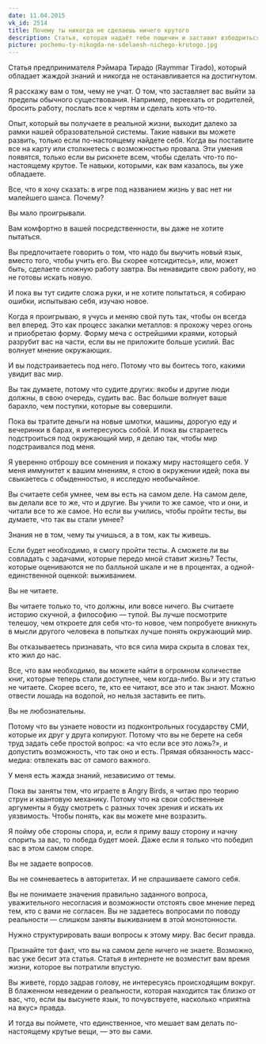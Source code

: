 ```yaml
---
date: 11.04.2015
vk_id: 2514
title: Почему ты никогда не сделаешь ничего крутого
description: Статья, которая надаёт тебе пощечин и заставит взбодриться
picture: pochemu-ty-nikogda-ne-sdelaesh-nichego-krutogo.jpg
---
```


Статья предпринимателя Рэймара Тирадо (Raymmar Tirado), который обладает жаждой знаний и никогда не останавливается на достигнутом.

Я расскажу вам о том, чему не учат. О том, что заставляет вас выйти за пределы обычного существования. Например, переехать от родителей, бросить работу, послать все к чертям и сделать хоть что-то. 

Опыт, который вы получаете в реальной жизни, выходит далеко за рамки нашей образовательной системы. Такие навыки вы можете развить, только если по-настоящему найдете себя. Когда вы поставите все на карту или столкнетесь с возможностью провала. Эти умения появятся, только если вы рискнете всем, чтобы сделать что-то по-настоящему крутое. Те навыки, которыми, как вам казалось, вы уже обладаете.

Все, что я хочу сказать: в игре под названием жизнь у вас нет ни малейшего шанса. Почему?

Вы мало проигрывали.

Вам комфортно в вашей посредственности, вы даже не хотите пытаться.

Вы предпочитаете говорить о том, что надо бы выучить новый язык, вместо того, чтобы учить его. Вы скорее «отсидитесь», или, может быть, сделаете сложную работу завтра. Вы ненавидите свою работу, но не готовы искать новую.

И пока вы тут сидите сложа руки, и не хотите попытаться, я собираю ошибки, испытываю себя, изучаю новое.

Когда я проигрываю, я учусь и меняю свой путь так, чтобы он всегда вел вперед. Это как процесс закалки металлов: я прохожу через огонь и приобретаю форму. Форму меча с острейшими краями, который разрубит вас на части, если вы не приложите больше усилий.
Вас волнует мнение окружающих.

И вы подстраиваетесь под него. Потому что вы боитесь того, какими увидит вас мир.

Вы так думаете, потому что судите других: якобы и другие люди должны, в свою очередь, судить вас. Вас больше волнует ваше барахло, чем поступки, которые вы совершили.

Пока вы тратите деньги на новые шмотки, машины, дорогую еду и вечеринки в барах, я интересуюсь собой. И пока вы стараетесь подстроиться под окружающий мир, я делаю так, чтобы мир подстраивался под меня.

Я уверенно отброшу все сомнения и покажу миру настоящего себя. У меня иммунитет к вашим мнениям, я стою в окружении идей; пока вы свыкаетесь с обыденностью, я исследую необычайное.

Вы считаете себя умнее, чем вы есть на самом деле.
На самом деле, вы делали все то же, что и другие. Вы учили то же самое, что и они, и читали все то же самое. Но если вы учились, чтобы пройти тесты, вы думаете, что так вы стали умнее?

Знания не в том, чему ты учишься, а в том, как ты живешь.

Если будет необходимо, я смогу пройти тесты. А сможете ли вы совладать с задачами, которые передо мной ставит жизнь? Тесты, которые оцениваются не по балльной шкале и не в процентах, а одной-единственной оценкой: выживанием.

Вы не читаете.

Вы читаете только то, что должны, или вовсе ничего. Вы считаете историю скучной, а философию — тупой. Вы лучше посмотрите телешоу, чем откроете для себя что-то новое, чем попробуете вникнуть в мысли другого человека в попытках лучше понять окружающий мир.

Вы отказываетесь признавать, что вся сила мира скрыта в словах тех, кто жил до нас.

Все, что вам необходимо, вы можете найти в огромном количестве книг, которые теперь стали доступнее, чем когда-либо. Вы и эту статью не читаете. Скорее всего, те, кто ее читают, все это и так знают. Можно отвести лошадь на водопой, но нельзя заставить ее пить.

Вы не любознательны.

Потому что вы узнаете новости из подконтрольных государству СМИ, которые их друг у друга копируют. Потому что вы не берете на себя труд задать себе простой вопрос: «а что если все это ложь?», и допустить возможность, что так оно и есть. Прямая обязанность масс-медиа: отвлекать вас от самого важного.

У меня есть жажда знаний, независимо от темы.

Пока вы заняты тем, что играете в Angry Birds, я читаю про теорию струн и квантовую механику.
Потому что на свои собственные аргументы я буду смотреть с разных точек зрения и искать их уязвимость. Чтобы понять, как вы можете мне возразить.

Я пойму обе стороны спора, и, если я приму вашу сторону и начну спорить за вас, то победа будет моей. Даже если я только что победил вас в этом самом споре.

Вы не задаете вопросов.

Вы не сомневаетесь в авторитетах. И не спрашиваете самого себя.

Вы не понимаете значения правильно заданного вопроса, уважительного несогласия и возможности отстоять свое мнение перед тем, кто с вами не согласен. Вы не задаетесь вопросами по поводу реальности — слишком заняты выживанием в этой монотонности.

Нужно структурировать ваши вопросы к этому миру.
Вас бесит правда.

Признайте тот факт, что вы на самом деле ничего не знаете. Возможно, вас уже бесит эта статья. Статья в интернете не возместит вам время жизни, которое вы потратили впустую.

Вы живете, гордо задрав голову, не интересуясь происходящим вокруг. В блаженном неведении о реальности, которая находится так близко от вас, что, если вы высунете язык, то почувствуете, насколько «приятна на вкус» правда.

И тогда вы поймете, что единственное, что мешает вам делать по-настоящему крутые вещи, — это вы сами.
